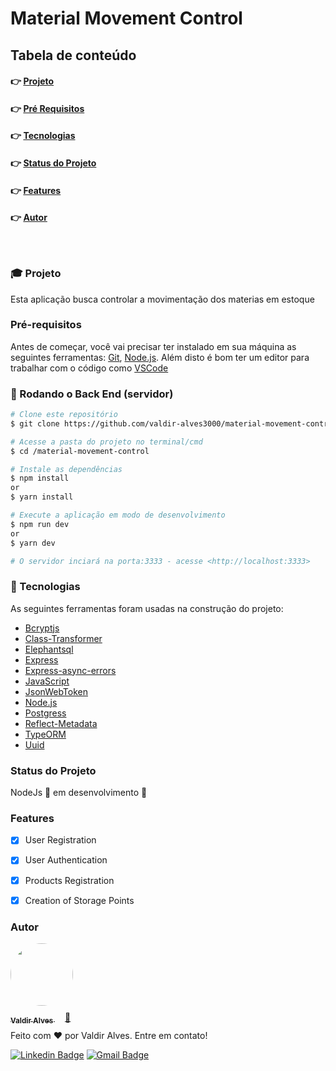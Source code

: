 <h1>Material Movement Control</h1>

<h2>Tabela de conteúdo</h2>

<!--ts-->
   <h4>👉 <a href="#projeto"> Projeto</a></h4>
   <h4>👉 <a href="#pre-requisitos"> Pré Requisitos</a></h4>
   <h4>👉 <a href="#tecnologias"> Tecnologias</a></h4>
   <h4>👉 <a href="#status"> Status do Projeto</a></h4>
   <h4>👉 <a href="#features"> Features</a></h4>
   <h4>👉 <a href="#autor"> Autor</a></h4>
<!--te-->

<h3 id="projeto" style="margin-top: 4rem;"> 🎓 Projeto </h3>

Esta aplicação busca controlar a movimentação dos materias em estoque


<h3 id="pre-requisitos"> Pré-requisitos</h3>

Antes de começar, você vai precisar ter instalado em sua máquina as seguintes ferramentas:
[Git](https://git-scm.com), [Node.js](https://nodejs.org/en/). 
Além disto é bom ter um editor para trabalhar com o código como [VSCode](https://code.visualstudio.com/)

<h3> 🎲 Rodando o Back End (servidor) </h3>

```bash
# Clone este repositório
$ git clone https://github.com/valdir-alves3000/material-movement-control.git

# Acesse a pasta do projeto no terminal/cmd
$ cd /material-movement-control

# Instale as dependências
$ npm install
or 
$ yarn install

# Execute a aplicação em modo de desenvolvimento
$ npm run dev
or
$ yarn dev

# O servidor inciará na porta:3333 - acesse <http://localhost:3333>
```

<h3 id="tecnologias">🔨 Tecnologias </h3>

As seguintes ferramentas foram usadas na construção do projeto:

- [Bcryptjs](https://www.npmjs.com/package/bcryptjs)
- [Class-Transformer](https://github.com/typestack/class-transformer#readme)
- [Elephantsql](https://www.elephantsql.com/)
- [Express](https://www.npmjs.com/package/express)
- [Express-async-errors](https://www.npmjs.com/package/express-async-errors)
- [JavaScript](https://developer.mozilla.org/pt-BR/docs/Web/JavaScript)
- [JsonWebToken](https://jwt.io/introduction)
- [Node.js](https://nodejs.org/en/)
- [Postgress](https://www.postgresql.org/)
- [Reflect-Metadata](https://www.npmjs.com/package/reflect-metadata)
- [TypeORM](https://typeorm.io/#/)
- [Uuid](https://www.uuidgenerator.net/)

<h3 id="status"> Status do Projeto</h3>

NodeJs 🚧 em desenvolvimento 🚧

<h3 id="features"> Features </h3>

- [x] User Registration
- [x] User Authentication

- [x] Products Registration
- [x] Creation of Storage Points

<h3 id="autor"> Autor </h3>

<a href="https://github.com/valdir-alves3000/">
 <img style="border-radius: 50%; margin-bottom: 10px" src="https://github.com/valdir-alves3000.png" width="100px;" alt=""/>
 <br />
 <sub style="margin-right: 1rem;"><b>Valdir Alves </b></sub>🚀</a> 


<p style="margin-top: 0.5rem;">Feito com ❤️ por Valdir Alves. Entre em contato!</p>

 [![Linkedin Badge](https://img.shields.io/badge/-Valdir-blue?style=flat-square&logo=Linkedin&logoColor=white&link=https://www.linkedin.com/in/valdiralves3000/)](http://linkedin.com/in/valdiralves3000) 
[![Gmail Badge](https://img.shields.io/badge/-valdiralves3000@gmail.com-c14438?style=flat-square&logo=Gmail&logoColor=white&link=mailto:valdiralves3000@gmail.com)](mailto:valdiralves3000@gmail.com)
